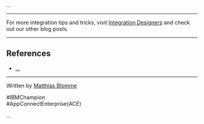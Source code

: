 ...

---

For more integration tips and tricks, visit [Integration Designers](https://integrationdesigners.com/blog/) and check out our other blog posts.

---

## References

* [...](https://...)

---

Written by [Matthias Blomme](https://www.linkedin.com/in/matthiasblomme/)

\#IBMChampion \
\#AppConnectEnterprise(ACE) 

...